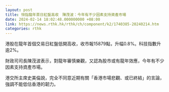 ```yaml
---
layout: post
title: 恒指龍年首日紅盤高收　陳茂波：今年有不少因素支持資產市場
date: 2024-02-14 18:02:48.000000000 +08:00
link: https://news.rthk.hk/rthk/ch/component/k2/1740385-20240214.htm
categories: rthk
---
```


港股在龍年首個交易日紅盤低開高收，收市報15879點，升幅0.8%。科技指數升逾2%。

財政司司長陳茂波表示，對龍年審慎樂觀，又認為股市或有龍年效應，今年有不少因素支持資產市場。

港交所主席史美倫說，完全不同意近期有關「香港市場悲觀、或已終結」的言論，強調不能低估香港的韌力。
